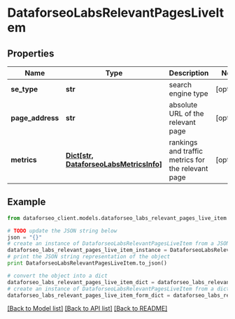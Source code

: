 # DataforseoLabsRelevantPagesLiveItem


## Properties

Name | Type | Description | Notes
------------ | ------------- | ------------- | -------------
**se_type** | **str** | search engine type | [optional] 
**page_address** | **str** | absolute URL of the relevant page | [optional] 
**metrics** | [**Dict[str, DataforseoLabsMetricsInfo]**](DataforseoLabsMetricsInfo.md) | rankings and traffic metrics for the relevant page | [optional] 

## Example

```python
from dataforseo_client.models.dataforseo_labs_relevant_pages_live_item import DataforseoLabsRelevantPagesLiveItem

# TODO update the JSON string below
json = "{}"
# create an instance of DataforseoLabsRelevantPagesLiveItem from a JSON string
dataforseo_labs_relevant_pages_live_item_instance = DataforseoLabsRelevantPagesLiveItem.from_json(json)
# print the JSON string representation of the object
print DataforseoLabsRelevantPagesLiveItem.to_json()

# convert the object into a dict
dataforseo_labs_relevant_pages_live_item_dict = dataforseo_labs_relevant_pages_live_item_instance.to_dict()
# create an instance of DataforseoLabsRelevantPagesLiveItem from a dict
dataforseo_labs_relevant_pages_live_item_form_dict = dataforseo_labs_relevant_pages_live_item.from_dict(dataforseo_labs_relevant_pages_live_item_dict)
```
[[Back to Model list]](../README.md#documentation-for-models) [[Back to API list]](../README.md#documentation-for-api-endpoints) [[Back to README]](../README.md)


